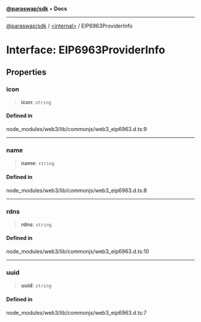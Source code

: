 [**@paraswap/sdk**](../../README.md) • **Docs**

***

[@paraswap/sdk](../../globals.md) / [\<internal\>](../README.md) / EIP6963ProviderInfo

# Interface: EIP6963ProviderInfo

## Properties

### icon

> **icon**: `string`

#### Defined in

node\_modules/web3/lib/commonjs/web3\_eip6963.d.ts:9

***

### name

> **name**: `string`

#### Defined in

node\_modules/web3/lib/commonjs/web3\_eip6963.d.ts:8

***

### rdns

> **rdns**: `string`

#### Defined in

node\_modules/web3/lib/commonjs/web3\_eip6963.d.ts:10

***

### uuid

> **uuid**: `string`

#### Defined in

node\_modules/web3/lib/commonjs/web3\_eip6963.d.ts:7
